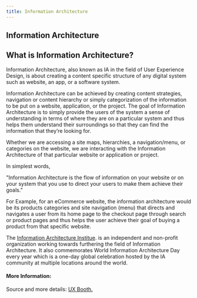```yaml
---
title: Information Architecture
---
```

## Information Architecture

## What is Information Architecture? 

Information Architecture, also known as IA in the field of User Experience Design, is about creating a content specific structure of any digital system such as website, an app, or a software system. 

Information Architecture can be achieved by creating content strategies, navigation or content hierarchy or simply categorization of the information to be put on a website, application, or the project. The goal of Information Architecture is to simply provide the users of the system a sense of understanding in terms of where they are on a particular system and thus helps them understand their surroundings so that they can find the information that they’re looking for.

Whether we are accessing a site maps, hierarchies, a navigation/menu, or categories on the website, we are interacting with the Information Architecture of that particular website or application or project.

In simplest words, 

"Information Architecture is the flow of information on your website or on your system that you use to direct your users to make them achieve their goals."

For Example, for an eCommerce website, the information architecture would be its products categories and site navigation (menu) that directs and navigates a user from its home page to the checkout page through search or product pages and thus helps the user achieve their goal of buying a product from that specific website.

The <a href='http://www.iainstitute.org/' target='_blank' rel='nofollow'>Information Architecture Institue</a>. is an independent and non-profit organization working towards furthering the field of Information Architecture. It also commemorates World Information Architecture Day every year which is a one-day global celebration hosted by the IA community at multiple locations around the world. 


#### More Information:

Source and more details:  <a href='http://www.uxbooth.com/articles/complete-beginners-guide-to-information-architecture/' target='_blank' rel='nofollow'>UX Booth.</a>
